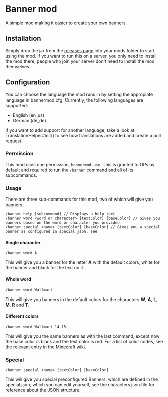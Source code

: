 # Banner mod

A simple mod making it easier to create your own banners.

## Installation

Simply drop the jar from the [releases page](https://github.com/kid2407/BannerMod/releases) into your mods folder to start using the mod.
If you want to run this on a server, you only need to install the mod there, people who join your server don't need to install the mod themselves.

## Configuration

You can choose the language the mod runs in by setting the appropiate language in bannermod.cfg. Currently, the following languages are supported:
* English (en_us)
* German (de_de)

If you want to add support for another language, take a look at TranslationHelper#init() to see how translations are added and create a pull request.

### Permission

This mod uses one permission, `bannermod.use`. This is granted to OPs by default and required to run the `/banner` command and all of its subcommands.

### Usage

There are three sub-commands for this mod, two of which will give you banners:
```
/banner help [subcommand] // Displays a help text
/banner word <word or character> [textColor] [baseColor] // Gives you banners based on the word or character you provided
/banner special <name> [textColor] [baseColor] // Gives you a special banner as configured in special.json, see 
```

#### Single character

```
/banner word A
```
This will give you a banner for the letter **A** with the default colors, white for the banner and black for the text on it.

#### Whole word

```
/banner word Wallmart
```
This will give you banners in the default colors for the characters **W**, **A**, **L**, **M**, **R** and **T**.

#### Different colors

```
/banner word Wallmart 14 15
```
This will give you the same banners as with the last command, except now the base color is black and the text color is red. For a list of color codes, see the relevant entry in the [Minecraft wiki](https://minecraft.gamepedia.com/Banner#Pattern_color).

### Special

```
/banner special <name> [textColor] [baseColor]
```

This will give you special preconfigured Banners, which are defined in the special.json, which you can edit yourself, see the characters.json file for reference about the JSON structure.